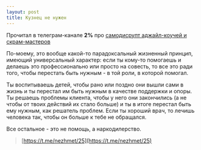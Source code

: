 ```yaml
---
layout: post
title: Кузнец не нужен
---
```


Прочитал в телеграм-канале **2%** про [самодисрупт аджайл-коучей и скрам-мастеров](https://t.me/tw0_percent/321)

По-моему, это вообще какой-то парадоксальный жизненный принцип, имеющий универсальный характер: если ты кому-то помогаешь и делаешь это профессионально или просто на совесть, то все это ради того, чтобы перестать быть нужным - в той роли, в которой помогал.

Ты воспитываешь детей, чтобы рано или поздно они вышли сами в жизнь и ты перестал им быть нужным в качестве поддержки и опоры. Ты решаешь проблемы клиента, чтобы у него они закончились (а не чтобы от твоих действий их стало больше) и ты в итоге перестал быть ему нужным, как решатель проблем. Если ты хороший врач, то лечишь человека так, чтобы он больше к тебе не обращался.

Все остальное - это не помощь, а наркодилерство.

> [https://t.me/nezhmet/25](https://t.me/nezhmet/25)
